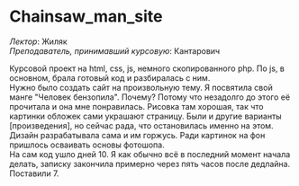 # Chainsaw_man_site

*Лектор*: Жиляк  
*Преподаватель, принимавший курсовую*: Кантарович  

Курсовой проект на html, css, js, немного скопированного php. По js, в основном, брала готовый код и разбиралась с ним.  
Нужно было создать сайт на произвольную тему. Я посвятила свой манге "Человек бензопила". Почему? Потому что незадолго до этого её прочитала и она мне понравилась. Рисовка там хорошая, так что картинки обложек сами украшают страницу. Были и другие варианты [произведения], но сейчас рада, что остановилась именно на этом.  
Дизайн разрабатывала сама и им горжусь. Ради картинок на фон пришлось осваивать основы фотошопа.  
На сам код ушло дней 10. Я как обычно всё в последний момент начала делать, записку закончила примерно через пять часов после дедлайна.  
Поставили 7.
